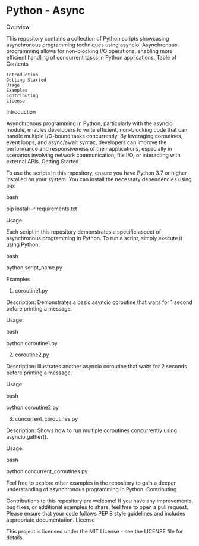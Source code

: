# Python - Async
Overview

This repository contains a collection of Python scripts showcasing asynchronous programming techniques using asyncio. Asynchronous programming allows for non-blocking I/O operations, enabling more efficient handling of concurrent tasks in Python applications.
Table of Contents

    Introduction
    Getting Started
    Usage
    Examples
    Contributing
    License

Introduction

Asynchronous programming in Python, particularly with the asyncio module, enables developers to write efficient, non-blocking code that can handle multiple I/O-bound tasks concurrently. By leveraging coroutines, event loops, and async/await syntax, developers can improve the performance and responsiveness of their applications, especially in scenarios involving network communication, file I/O, or interacting with external APIs.
Getting Started

To use the scripts in this repository, ensure you have Python 3.7 or higher installed on your system. You can install the necessary dependencies using pip:

bash

pip install -r requirements.txt

Usage

Each script in this repository demonstrates a specific aspect of asynchronous programming in Python. To run a script, simply execute it using Python:

bash

python script_name.py

Examples
1. coroutine1.py

Description: Demonstrates a basic asyncio coroutine that waits for 1 second before printing a message.

Usage:

bash

python coroutine1.py

2. coroutine2.py

Description: Illustrates another asyncio coroutine that waits for 2 seconds before printing a message.

Usage:

bash

python coroutine2.py

3. concurrent_coroutines.py

Description: Shows how to run multiple coroutines concurrently using asyncio.gather().

Usage:

bash

python concurrent_coroutines.py

Feel free to explore other examples in the repository to gain a deeper understanding of asynchronous programming in Python.
Contributing

Contributions to this repository are welcome! If you have any improvements, bug fixes, or additional examples to share, feel free to open a pull request. Please ensure that your code follows PEP 8 style guidelines and includes appropriate documentation.
License

This project is licensed under the MIT License - see the LICENSE file for details.